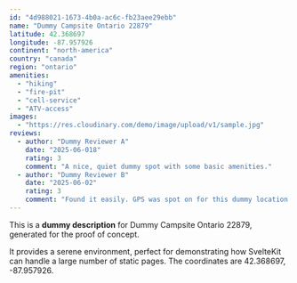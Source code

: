 ```yaml
---
id: "4d988021-1673-4b0a-ac6c-fb23aee29ebb"
name: "Dummy Campsite Ontario 22879"
latitude: 42.368697
longitude: -87.957926
continent: "north-america"
country: "canada"
region: "ontario"
amenities:
  - "hiking"
  - "fire-pit"
  - "cell-service"
  - "ATV-access"
images:
  - "https://res.cloudinary.com/demo/image/upload/v1/sample.jpg"
reviews:
  - author: "Dummy Reviewer A"
    date: "2025-06-018"
    rating: 3
    comment: "A nice, quiet dummy spot with some basic amenities."
  - author: "Dummy Reviewer B"
    date: "2025-06-02"
    rating: 3
    comment: "Found it easily. GPS was spot on for this dummy location."
---
```


This is a **dummy description** for Dummy Campsite Ontario 22879, generated for the proof of concept.

It provides a serene environment, perfect for demonstrating how SvelteKit can handle a large number of static pages. The coordinates are 42.368697, -87.957926.
